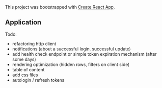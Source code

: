 This project was bootstrapped with [Create React App](https://github.com/facebook/create-react-app).

## Application

Todo:
* refactoring http client
* notifications (about a successful login, successful update)
* add health check endpoint or simple token expiration mechanism (after some days)
* rendering optimization (hidden rows, filters on client side)
* table of content
* add css files
* autologin / refresh tokens
